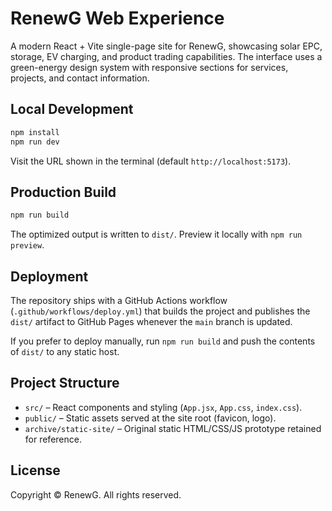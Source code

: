 # RenewG Web Experience

A modern React + Vite single-page site for RenewG, showcasing solar EPC, storage, EV charging, and product trading capabilities. The interface uses a green-energy design system with responsive sections for services, projects, and contact information.

## Local Development

```bash
npm install
npm run dev
```

Visit the URL shown in the terminal (default `http://localhost:5173`).

## Production Build

```bash
npm run build
```

The optimized output is written to `dist/`. Preview it locally with `npm run preview`.

## Deployment

The repository ships with a GitHub Actions workflow (`.github/workflows/deploy.yml`) that builds the project and publishes the `dist/` artifact to GitHub Pages whenever the `main` branch is updated.

If you prefer to deploy manually, run `npm run build` and push the contents of `dist/` to any static host.

## Project Structure

- `src/` – React components and styling (`App.jsx`, `App.css`, `index.css`).
- `public/` – Static assets served at the site root (favicon, logo).
- `archive/static-site/` – Original static HTML/CSS/JS prototype retained for reference.

## License

Copyright © RenewG. All rights reserved.
